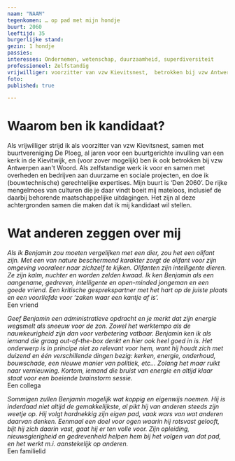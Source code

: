 ```yaml
---
naam: "NAAM"
tegenkomen: … op pad met mijn hondje
buurt: 2060
leeftijd: 35
burgerlijke stand:
gezin: 1 hondje
passies:
interesses: Ondernemen, wetenschap, duurzaamheid, superdiversiteit
professioneel: Zelfstandig
vrijwilliger: voorzitter van vzw Kievitsnest,  betrokken bij vzw Antwerpen aan't Woord
foto:
published: true

---
```

# Waarom ben ik kandidaat?
Als vrijwilliger strijd ik als voorzitter van vzw Kievitsnest, samen met buurtvereniging De Ploeg, al jaren voor een buurtgerichte invulling van een kerk in de Kievitwijk, en (voor zover mogelijk) ben ik ook betrokken bij vzw Antwerpen aan't Woord. Als zelfstandige werk ik voor en samen met overheden en bedrijven aan duurzame en sociale projecten, en doe ik (bouwtechnische) gerechtelijke expertises. Mijn buurt is ‘Den 2060’. De rijke mengelmoes van culturen die je daar vindt boeit mij mateloos, inclusief de daarbij behorende maatschappelijke uitdagingen. Het zijn al deze achtergronden samen die maken dat ik mij kandidaat wil stellen.


# Wat anderen zeggen over mij
_Als ik Benjamin zou moeten vergelijken met een dier, zou het een olifant zijn. Met een van nature beschermend karakter zorgt de olifant voor zijn omgeving vooraleer naar zichzelf te kijken. Olifanten zijn intelligente dieren. Ze zijn kalm, nuchter en worden zelden kwaad. Ik ken Benjamin als een aangename, gedreven, intelligente en open-minded jongeman en een goede vriend. Een kritische gesprekspartner met het hart op de juiste plaats en een voorliefde voor ‘zaken waar een kantje af is’._  
Een vriend


_Geef Benjamin een administratieve opdracht en je merkt dat zijn energie wegsmelt als sneeuw voor de zon. Zowel het werktempo als de nauwkeurigheid zijn dan voor verbetering vatbaar. Benjamin ken ik als iemand die graag out-of-the-box denkt en hier ook heel goed in is. Het onderwerp is in principe niet zo relevant voor hem, want hij houdt zich met duizend en één verschillende dingen bezig: kerken, energie, onderhoud, bouwschade, een nieuwe manier van politiek, etc... Zolang het maar ruikt naar vernieuwing. Kortom, iemand die bruist van energie en altijd klaar staat voor een boeiende brainstorm sessie._  
Een collega


_Sommigen zullen Benjamin mogelijk wat koppig en eigenwijs noemen. Hij is inderdaad niet altijd de gemakkelijkste, al pikt hij van anderen steeds zijn weetje op. Hij volgt hardnekkig zijn eigen pad, vaak wars van wat anderen daarvan denken. Eenmaal een doel voor ogen waarin hij rotsvast gelooft, bijt hij zich daarin vast, gaat hij er ten volle voor. Zijn opleiding, nieuwsgierigheid en gedrevenheid helpen hem bij het volgen van dat pad, en het werkt m.i. aanstekelijk op anderen._  
Een familielid




